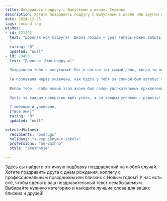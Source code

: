 ```yaml
---
title: Поздравить подругу с Выпускным в школе. Смешное
description: Хотите поздравить подругу с Выпускным в школе или другим праздником? Наш ИИ создаст незабываемое поздравление, а вы обязательно выделитесь среди других.  
date: 2024-12-25
tags: second tag
wishes:
- id: 121292
  text: "Дорогая моя подруга!  Школа позади – ура! Теперь можно забыть про контрольные, домашние задания и утренние подъёмы.  Впереди – море возможностей,  только не утонуть в них от счастья!  Поздравляю с окончанием этой увлекательной (иногда, конечно, ужасной) главы жизни! Держись, взрослая жизнь – это круче, чем ты думаешь (ну, или почти круче)!  Пусть твой путь будет усыпан не только цветами, но и шоколадками!  С выпускным!
  "
  rating: "0"
  updated: "null"
- id: 29456
  text: "Дорогая [Имя подруги]!
  
  Поздравляю тебя с выпускным! Вот и настал тот самый день, когда ты получаешь диплом и статус «умного человечка»! Теперь у тебя есть два пути: либо взять на себя ответственность и стать взрослым, либо продолжать называть себя «выпускницей» и халявить еще пару лет!
  
  Ты пробежала через экзамены, как будто у тебя за спиной был автобус с 10 местами, но не переживай, все пройденные испытания — это не более чем шутки в мире образования! Главное — это твое умение смеяться над трудностями и находить в жизни веселые моменты!
  
  Желаю тебе, чтобы новый этап жизни был полон увлекательных приключений, таких же ярких, как твоя школьная форма на выпускном! Не забывай — ты не прощаешься с детством, ты просто открываешь новую главу своей книги под названием «Взрослая жизнь»!
  
  Пусть за каждым поворотом ждёт успех, а за каждым уголком — радость! И помни, если что-то не получится, всегда можно сказать: «Так я тоже училась!»
  
  С любовью и улыбками,
  [Твое имя]"
  rating: "0"
  updated: "null"

selectedValues:
  recipients: "podrugu"
  holidays: "s-vypusknym-v-shkole"
  professions: "ne-vazhno"
  style: "smeshnoje"

---
```


Здесь вы найдете отличную подборку поздравлений на любой случай.
Хотите поздравить друга с днём рождения, коллегу с профессиональным праздником или близких с Новым годом? У нас есть всё, чтобы сделать ваш поздравительный текст незабываемым. Выбирайте нужную категорию и находите лучшие слова для ваших близких и друзей!
